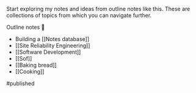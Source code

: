 Start exploring my notes and ideas from outline notes like this. These are collections of topics from which you can navigate further.

Outline notes 📔 
- Building a [[Notes database]]
- [[Site Reliability Engineering]]
- [[Software Development]]
- [[Sof]]
- [[Baking bread]]
- [[Cooking]]

#published 
